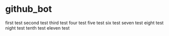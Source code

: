 # github_bot
 first test
 second test
  third test
four test
 five test
  six test
 seven test
 eight test
 night test
 tenth test
eleven test
